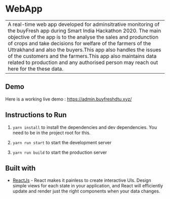 # WebApp
<table>
<tr>
<td>
  A real-time  web app developed for adminsitrative monitoring of the buyFresh  app during Smart India Hackathon 2020. The main objective of the app is to the analyse the sales and produnction of crops and take decisions for welfare of the farmers of the Uttrakhand and also the buyers.This app also handles the issues of the customers and the farmers.This app also maintains data related to production and any authorised person may reach out here for the these data.
</td>
</tr>
</table>


## Demo
Here is a working live demo :  https://admin.buyfreshdtu.xyz/


## Instructions to Run

1. `yarn install` to install the dependencies and dev dependencies. You need to be in the project root for this.

2. `yarn run start` to start the development server

3. `yarn run build` to start the production server



## Built with 

- [ReactJs](https://reactjs.org/) - React makes it painless to create interactive UIs. Design simple views for each state in your application, and React will efficiently update and render just the right components when your data changes.



